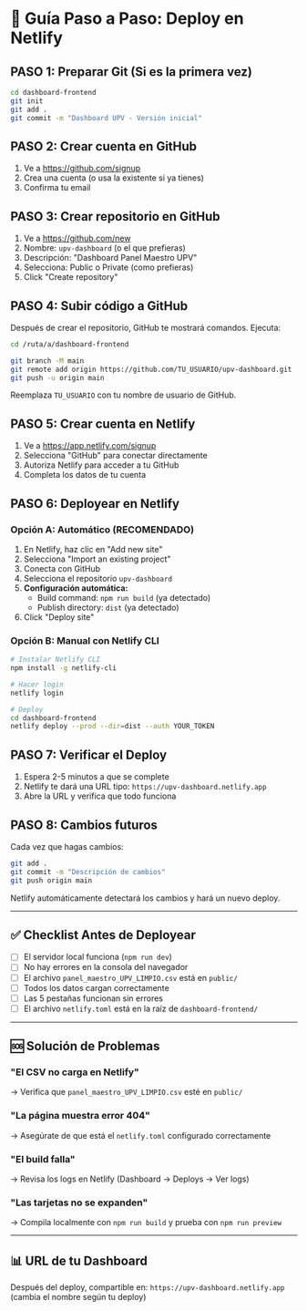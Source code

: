 # 🚀 Guía Paso a Paso: Deploy en Netlify

## **PASO 1: Preparar Git (Si es la primera vez)**

```bash
cd dashboard-frontend
git init
git add .
git commit -m "Dashboard UPV - Versión inicial"
```

## **PASO 2: Crear cuenta en GitHub**

1. Ve a https://github.com/signup
2. Crea una cuenta (o usa la existente si ya tienes)
3. Confirma tu email

## **PASO 3: Crear repositorio en GitHub**

1. Ve a https://github.com/new
2. Nombre: `upv-dashboard` (o el que prefieras)
3. Descripción: "Dashboard Panel Maestro UPV"
4. Selecciona: Public o Private (como prefieras)
5. Click "Create repository"

## **PASO 4: Subir código a GitHub**

Después de crear el repositorio, GitHub te mostrará comandos. Ejecuta:

```bash
cd /ruta/a/dashboard-frontend

git branch -M main
git remote add origin https://github.com/TU_USUARIO/upv-dashboard.git
git push -u origin main
```

Reemplaza `TU_USUARIO` con tu nombre de usuario de GitHub.

## **PASO 5: Crear cuenta en Netlify**

1. Ve a https://app.netlify.com/signup
2. Selecciona "GitHub" para conectar directamente
3. Autoriza Netlify para acceder a tu GitHub
4. Completa los datos de tu cuenta

## **PASO 6: Deployear en Netlify**

### Opción A: Automático (RECOMENDADO)

1. En Netlify, haz clic en "Add new site"
2. Selecciona "Import an existing project"
3. Conecta con GitHub
4. Selecciona el repositorio `upv-dashboard`
5. **Configuración automática:**
   - Build command: `npm run build` (ya detectado)
   - Publish directory: `dist` (ya detectado)
6. Click "Deploy site"

### Opción B: Manual con Netlify CLI

```bash
# Instalar Netlify CLI
npm install -g netlify-cli

# Hacer login
netlify login

# Deploy
cd dashboard-frontend
netlify deploy --prod --dir=dist --auth YOUR_TOKEN
```

## **PASO 7: Verificar el Deploy**

1. Espera 2-5 minutos a que se complete
2. Netlify te dará una URL tipo: `https://upv-dashboard.netlify.app`
3. Abre la URL y verifica que todo funciona

## **PASO 8: Cambios futuros**

Cada vez que hagas cambios:

```bash
git add .
git commit -m "Descripción de cambios"
git push origin main
```

Netlify automáticamente detectará los cambios y hará un nuevo deploy.

---

## ✅ Checklist Antes de Deployear

- [ ] El servidor local funciona (`npm run dev`)
- [ ] No hay errores en la consola del navegador
- [ ] El archivo `panel_maestro_UPV_LIMPIO.csv` está en `public/`
- [ ] Todos los datos cargan correctamente
- [ ] Las 5 pestañas funcionan sin errores
- [ ] El archivo `netlify.toml` está en la raíz de `dashboard-frontend/`

---

## 🆘 Solución de Problemas

### "El CSV no carga en Netlify"
→ Verifica que `panel_maestro_UPV_LIMPIO.csv` esté en `public/`

### "La página muestra error 404"
→ Asegúrate de que está el `netlify.toml` configurado correctamente

### "El build falla"
→ Revisa los logs en Netlify (Dashboard → Deploys → Ver logs)

### "Las tarjetas no se expanden"
→ Compila localmente con `npm run build` y prueba con `npm run preview`

---

## 📊 URL de tu Dashboard

Después del deploy, compartible en:
`https://upv-dashboard.netlify.app` (cambia el nombre según tu deploy)
